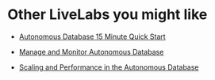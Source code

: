 # Other LiveLabs you might like

- [Autonomous Database 15 Minute Quick Start](https://apexapps.oracle.com/pls/apex/dbpm/r/livelabs/view-workshop?wid=928)

- [Manage and Monitor Autonomous Database](https://apexapps.oracle.com/pls/apex/dbpm/r/livelabs/view-workshop?wid=553)

- [Scaling and Performance in the Autonomous Database](https://apexapps.oracle.com/pls/apex/dbpm/r/livelabs/view-workshop?wid=608)
